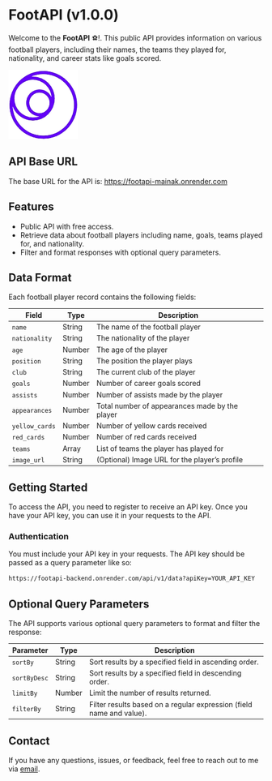 # FootAPI (v1.0.0)

Welcome to the **FootAPI** ⚽!. This public API provides information on various football players, including their names, the teams they played for, nationality, and career stats like goals scored.

![Logo](./client/mern-app/src/images/logo.png)

## API Base URL

The base URL for the API is: https://footapi-mainak.onrender.com


## Features

- Public API with free access.
- Retrieve data about football players including name, goals, teams played for, and nationality.
- Filter and format responses with optional query parameters.

## Data Format

Each football player record contains the following fields:

| Field           | Type    | Description                                        |
|-----------------|---------|----------------------------------------------------|
| `name`          | String  | The name of the football player                    |
| `nationality`   | String  | The nationality of the player                      |
| `age`           | Number  | The age of the player                              |
| `position`      | String  | The position the player plays                      |
| `club`          | String  | The current club of the player                     |
| `goals`         | Number  | Number of career goals scored                      |
| `assists`       | Number  | Number of assists made by the player               |
| `appearances`   | Number  | Total number of appearances made by the player     |
| `yellow_cards`  | Number  | Number of yellow cards received                     |
| `red_cards`     | Number  | Number of red cards received                        |
| `teams`         | Array   | List of teams the player has played for            |
| `image_url`     | String  | (Optional) Image URL for the player’s profile      |


## Getting Started

To access the API, you need to register to receive an API key. Once you have your API key, you can use it in your requests to the API.

### Authentication

You must include your API key in your requests. The API key should be passed as a query parameter like so: 

```bash
https://footapi-backend.onrender.com/api/v1/data?apiKey=YOUR_API_KEY
```

## Optional Query Parameters

The API supports various optional query parameters to format and filter the response:

| Parameter      | Type    | Description                                        |
|----------------|---------|----------------------------------------------------|
| `sortBy`       | String  | Sort results by a specified field in ascending order. |
| `sortByDesc`   | String  | Sort results by a specified field in descending order. |
| `limitBy`      | Number  | Limit the number of results returned.              |
| `filterBy`     | String  | Filter results based on a regular expression (field name and value). |


## Contact 

If you have any questions, issues, or feedback, feel free to reach out to me via [email](mainakcr72002@gmail.com).


